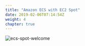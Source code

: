 ```yaml
---
title: "Amazon ECS with EC2 Spot"
date: 2019-02-06T07:14:54Z
weight: 4
chapter: true
---
```


![ecs-spot-welcome](/images/ecs-spot/ecs-spot-cover.png)